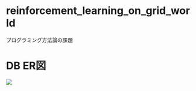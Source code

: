 # reinforcement_learning_on_grid_world
プログラミング方法論の課題

# DB ER図
![](https://d2mxuefqeaa7sj.cloudfront.net/s_BC3A0852EE2EABDB2706B86BE2D7FD309695C476AE36F3326D62D1A88F1832DF_1540691767256_+2018-10-28+10.41.07.png)
